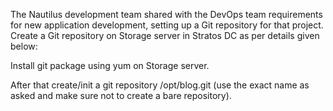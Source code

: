 The Nautilus development team shared with the DevOps team requirements for new application development, setting up a Git repository for that project. Create a Git repository on Storage server in Stratos DC as per details given below:



Install git package using yum on Storage server.

After that create/init a git repository /opt/blog.git (use the exact name as asked and make sure not to create a bare repository).